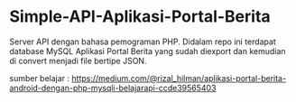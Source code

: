 # Simple-API-Aplikasi-Portal-Berita
Server API dengan bahasa pemograman PHP. Didalam repo ini terdapat database MySQL Aplikasi Portal Berita yang sudah diexport dan kemudian di convert menjadi file bertipe JSON.

sumber belajar : https://medium.com/@rizal_hilman/aplikasi-portal-berita-android-dengan-php-mysqli-belajarapi-ccde39565403
